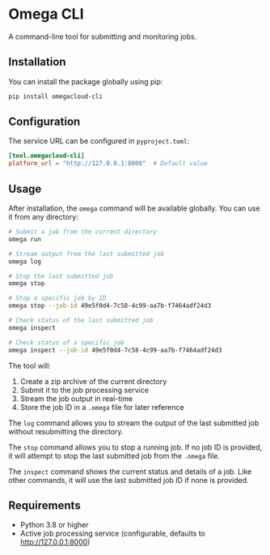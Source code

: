 # Omega CLI

A command-line tool for submitting and monitoring jobs.

## Installation

You can install the package globally using pip:

```bash
pip install omegacloud-cli
```

## Configuration

The service URL can be configured in `pyproject.toml`:

```toml
[tool.omegacloud-cli]
platform_url = "http://127.0.0.1:8000"  # Default value
```

## Usage

After installation, the `omega` command will be available globally. You can use it from any directory:

```bash
# Submit a job from the current directory
omega run

# Stream output from the last submitted job
omega log

# Stop the last submitted job
omega stop

# Stop a specific job by ID
omega stop --job-id 49e5f0d4-7c58-4c99-aa7b-f7464adf24d3

# Check status of the last submitted job
omega inspect

# Check status of a specific job
omega inspect --job-id 49e5f0d4-7c58-4c99-aa7b-f7464adf24d3
```

The tool will:

1. Create a zip archive of the current directory
2. Submit it to the job processing service
3. Stream the job output in real-time
4. Store the job ID in a `.omega` file for later reference

The `log` command allows you to stream the output of the last submitted job without resubmitting the directory.

The `stop` command allows you to stop a running job. If no job ID is provided, it will attempt to stop the last submitted job from the `.omega` file.

The `inspect` command shows the current status and details of a job. Like other commands, it will use the last submitted job ID if none is provided.

## Requirements

- Python 3.8 or higher
- Active job processing service (configurable, defaults to http://127.0.0.1:8000)

